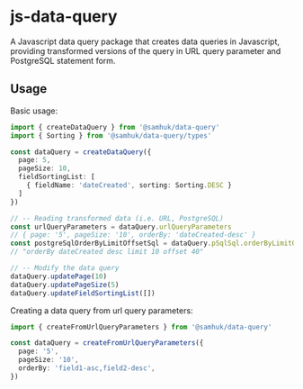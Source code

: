 # js-data-query

A Javascript data query package that creates data queries in Javascript,
providing transformed versions of the query in URL query parameter and PostgreSQL statement form.

## Usage

Basic usage:

```typescript
import { createDataQuery } from '@samhuk/data-query'
import { Sorting } from '@samhuk/data-query/types'

const dataQuery = createDataQuery({
  page: 5,
  pageSize: 10,
  fieldSortingList: [
    { fieldName: 'dateCreated', sorting: Sorting.DESC }
  ]
})

// -- Reading transformed data (i.e. URL, PostgreSQL)
const urlQueryParameters = dataQuery.urlQueryParameters
// { page: '5', pageSize: '10', orderBy: 'dateCreated-desc' }
const postgreSqlOrderByLimitOffsetSql = dataQuery.pSqlSql.orderByLimitOffset
// "orderBy dateCreated desc limit 10 offset 40"

// -- Modify the data query
dataQuery.updatePage(10)
dataQuery.updatePageSize(5)
dataQuery.updateFieldSortingList([])
```

Creating a data query from url query parameters:

```typescript
import { createFromUrlQueryParameters } from '@samhuk/data-query'

const dataQuery = createFromUrlQueryParameters({
  page: '5',
  pageSize: '10',
  orderBy: 'field1-asc,field2-desc',
})
```
